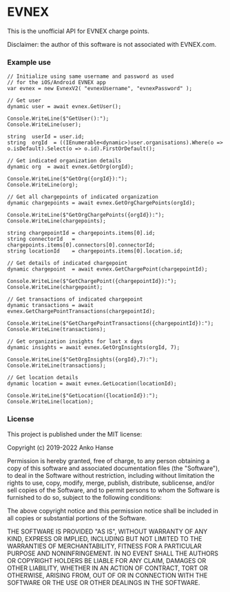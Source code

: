 # EVNEX
This is the unofficial API for EVNEX charge points.

Disclaimer: the author of this software is not associated with EVNEX.com.


### Example use
```
// Initialize using same username and password as used 
// for the iOS/Android EVNEX app
var evnex = new EvnexV2( "evnexUsername", "evnexPassword" );

// Get user
dynamic user = await evnex.GetUser();

Console.WriteLine($"GetUser():");
Console.WriteLine(user);
				
string  userId = user.id;
string  orgId  = ((IEnumerable<dynamic>)user.organisations).Where(o => o.isDefault).Select(o => o.id).FirstOrDefault();

// Get indicated organization details
dynamic org  = await evnex.GetOrg(orgId);

Console.WriteLine($"GetOrg({orgId}):");
Console.WriteLine(org);

// Get all chargepoints of indicated organization
dynamic chargepoints = await evnex.GetOrgChargePoints(orgId);

Console.WriteLine($"GetOrgChargePoints({orgId}):");
Console.WriteLine(chargepoints);

string chargepointId = chargepoints.items[0].id;
string connectorId   = chargepoints.items[0].connectors[0].connectorId;
string locationId    = chargepoints.items[0].location.id;

// Get details of indicated chargepoint
dynamic chargepoint  = await evnex.GetChargePoint(chargepointId);

Console.WriteLine($"GetChargePoint({chargepointId}):");
Console.WriteLine(chargepoint);

// Get transactions of indicated chargepoint
dynamic transactions = await evnex.GetChargePointTransactions(chargepointId);

Console.WriteLine($"GetChargePointTransactions({chargepointId}):");
Console.WriteLine(transactions);

// Get organization insights for last x days
dynamic insights = await evnex.GetOrgInsights(orgId, 7);

Console.WriteLine($"GetOrgInsights({orgId},7):");
Console.WriteLine(transactions);

// Get location details
dynamic location = await evnex.GetLocation(locationId);

Console.WriteLine($"GetLocation({locationId}):");
Console.WriteLine(location);
```


### License
This project is published under the MIT license:

Copyright (c) 2019-2022 Anko Hanse

Permission is hereby granted, free of charge, to any person obtaining a copy
of this software and associated documentation files (the "Software"), to deal
in the Software without restriction, including without limitation the rights
to use, copy, modify, merge, publish, distribute, sublicense, and/or sell
copies of the Software, and to permit persons to whom the Software is
furnished to do so, subject to the following conditions:

The above copyright notice and this permission notice shall be included in all
copies or substantial portions of the Software.

THE SOFTWARE IS PROVIDED "AS IS", WITHOUT WARRANTY OF ANY KIND, EXPRESS OR
IMPLIED, INCLUDING BUT NOT LIMITED TO THE WARRANTIES OF MERCHANTABILITY,
FITNESS FOR A PARTICULAR PURPOSE AND NONINFRINGEMENT. IN NO EVENT SHALL THE
AUTHORS OR COPYRIGHT HOLDERS BE LIABLE FOR ANY CLAIM, DAMAGES OR OTHER
LIABILITY, WHETHER IN AN ACTION OF CONTRACT, TORT OR OTHERWISE, ARISING FROM,
OUT OF OR IN CONNECTION WITH THE SOFTWARE OR THE USE OR OTHER DEALINGS IN THE
SOFTWARE.
